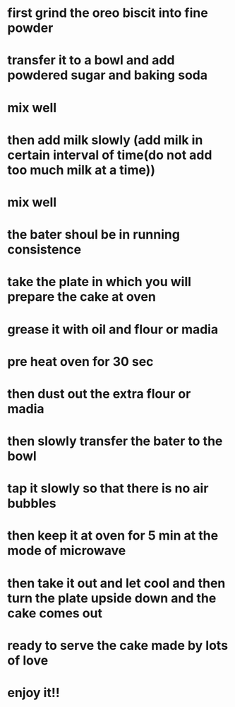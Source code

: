 # first grind the oreo biscit into fine powder 
# transfer it to a bowl and add powdered sugar and baking soda
# mix well
# then add milk slowly (add milk in certain interval of time(do not add too much milk at a time))
# mix well 
# the bater shoul be in running consistence
# take the plate in which you will prepare the cake at oven
# grease it with oil and flour or madia
# pre heat oven for 30 sec
# then dust out the extra flour or madia 
# then slowly transfer the bater to the bowl 
# tap it slowly so that there is no air bubbles
# then keep it at oven for 5 min at the mode of microwave
# then take it out and let cool and then turn the plate upside down and the cake comes out
# ready to serve the cake made by lots of love
# enjoy it!!